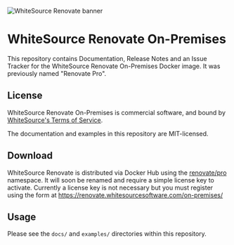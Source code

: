 ![WhiteSource Renovate banner](https://app.renovatebot.com/images/whitesource_renovate_660_220.jpg)

# WhiteSource Renovate On-Premises

This repository contains Documentation, Release Notes and an Issue Tracker for the WhiteSource Renovate On-Premises Docker image. It was previously named "Renovate Pro".

## License

WhiteSource Renovate On-Premises is commercial software, and bound by [WhiteSource's Terms of Service](https://renovate.whitesourcesoftware.com/terms-of-service/).

The documentation and examples in this repository are MIT-licensed.

## Download

WhiteSource Renovate is distributed via Docker Hub using the [renovate/pro](https://hub.docker.com/r/renovate/pro/) namespace. It will soon be renamed and require a simple license key to activate. Currently a license key is not necessary but you must register using the form at https://renovate.whitesourcesoftware.com/on-premises/

## Usage

Please see the `docs/` and `examples/` directories within this repository.
